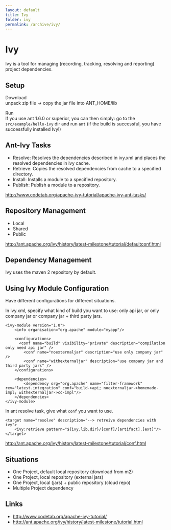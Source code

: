 ```yaml
---
layout: default
title: Ivy
folder: ivy
permalink: /archive/ivy/
---
```


# Ivy

Ivy is a tool for managing (recording, tracking, resolving and reporting) project dependencies.

## Setup

Download
<br>
unpack zip file -> copy the jar file into ANT_HOME/lib

Run
<br>
If you use ant 1.6.0 or superior, you can then simply:
go to the `src/example/hello-ivy` dir and run `ant`
(if the build is successful, you have successfully installed Ivy!)

## Ant-Ivy Tasks

- Resolve: Resolves the dependencies described in ivy.xml and places the resolved dependencies in ivy cache.
- Retrieve: Copies the resolved dependencies from cache to a specified directory.
- Install: Installs a module to a specified repository.
- Publish: Publish a module to a repository.

http://www.codetab.org/apache-ivy-tutorial/apache-ivy-ant-tasks/

## Repository Management

- Local
- Shared
- Public

http://ant.apache.org/ivy/history/latest-milestone/tutorial/defaultconf.html

## Dependency Management

Ivy uses the maven 2 repository by default.

## Using Ivy Module Configuration

Have different configurations for different situations.

In ivy.xml, specify what kind of build you want to use: only api jar, or only company jar or company jar + third party jars.

~~~
<ivy-module version="1.0">
    <info organisation="org.apache" module="myapp"/>

    <configurations>
      <conf name="build" visibility="private" description="compilation only need api jar" />
    	<conf name="noexternaljar" description="use only company jar" />
    	<conf name="withexternaljar" description="use company jar and third party jars" />    
    </configurations>

    <dependencies>
        <dependency org="org.apache" name="filter-framework" rev="latest.integration" conf="build->api; noexternaljar->homemade-impl; withexternaljar->cc-impl"/>
    </dependencies>
</ivy-module>
~~~

In ant resolve task, give what `conf` you want to use.

~~~
<target name="resolve" description="--> retreive dependencies with ivy">
    <ivy:retrieve pattern="${ivy.lib.dir}/[conf]/[artifact].[ext]"/>
</target>
~~~

http://ant.apache.org/ivy/history/latest-milestone/tutorial/conf.html

## Situations

- One Project, default local repository (download from m2)
- One Project, local repository (external jars)
- One Project, local (jars) + public repository (cloud repo)
- Multiple Project dependency

## Links

- http://www.codetab.org/apache-ivy-tutorial/
- http://ant.apache.org/ivy/history/latest-milestone/tutorial.html
